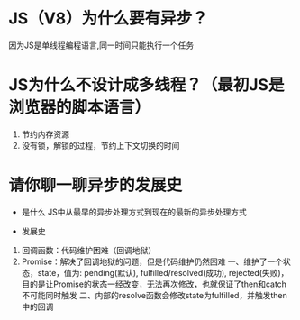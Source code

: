 # JS（V8）为什么要有异步？
因为JS是单线程编程语言,同一时间只能执行一个任务

# JS为什么不设计成多线程？（最初JS是浏览器的脚本语言）
1. 节约内存资源
2. 没有锁，解锁的过程，节约上下文切换的时间

# 请你聊一聊异步的发展史
- 是什么
    JS中从最早的异步处理方式到现在的最新的异步处理方式

- 发展史
1. 回调函数：代码维护困难（回调地狱）
2. Promise：解决了回调地狱的问题，但是代码维护仍然困难
    一、维护了一个状态，state，值为: pending(默认), fulfilled/resolved(成功), rejected(失败)，
    目的是让Promise的状态一经改变，无法再次修改，也就保证了then和catch不可能同时触发
    二、内部的resolve函数会修改state为fulfilled，并触发then中的回调

